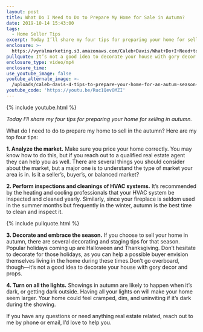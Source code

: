 ```yaml
---
layout: post
title: What Do I Need to Do to Prepare My Home for Sale in Autumn?
date: 2019-10-14 15:43:00
tags:
  - Home Seller Tips
excerpt: Today I’ll share my four tips for preparing your home for selling in autumn.
enclosure: >-
  https://vyralmarketing.s3.amazonaws.com/Caleb+Davis/What+Do+I+Need+to+Do+to+Prepare+My+Home+for+Sale+in+Autumn_.mp4
pullquote: It’s not a good idea to decorate your house with gory decor and props.
enclosure_type: video/mp4
enclosure_time:
use_youtube_image: false
youtube_alternate_image: >-
  /uploads/caleb-davis-4-tips-to-prepare-your-home-for-an-autum-season-youtube.png
youtube_code: 'https://youtu.be/Ruc1QevOMZI'
---
```


{% include youtube.html %}

*Today I’ll share my four tips for preparing your home for selling in autumn.*

What do I need to do to prepare my home to sell in the autumn? Here are my top four tips:

**1\. Analyze the market.** Make sure you price your home correctly. You may know how to do this, but if you reach out to a qualified real estate agent they can help you as well. There are several things you should consider about the market, but a major one is to understand the type of market your area is in. Is it a seller’s, buyer’s, or balanced market?

**2\. Perform inspections and cleanings of HVAC systems.** It’s recommended by the heating and cooling professionals that your HVAC system be inspected and cleaned yearly. Similarly, since your fireplace is seldom used in the summer months but frequently in the winter, autumn is the best time to clean and inspect it.

{% include pullquote.html %}

**3\. Decorate and embrace the season.** If you choose to sell your home in autumn, there are several decorating and staging tips for that season. Popular holidays coming up are Halloween and Thanksgiving. Don’t hesitate to decorate for those holidays, as you can help a possible buyer envision themselves living in the home during these times.Don’t go overboard, though—it’s not a good idea to decorate your house with gory decor and props.

**4\. Turn on all the lights.** Showings in autumn are likely to happen when it’s dark, or getting dark outside. Having all your lights on will make your home seem larger. Your home could feel cramped, dim, and uninviting if it’s dark during the showing.

If you have any questions or need anything real estate related, reach out to me by phone or email, I’d love to help you.